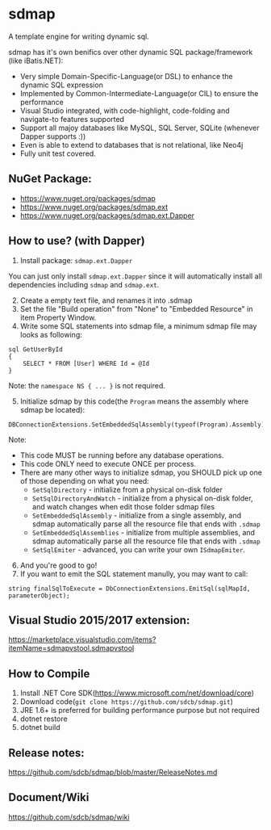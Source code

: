 # sdmap
A template engine for writing dynamic sql.

sdmap has it's own benifics over other dynamic SQL package/framework (like iBatis.NET):
* Very simple Domain-Specific-Language(or DSL) to enhance the dynamic SQL expression
* Implemented by Common-Intermediate-Language(or CIL) to ensure the performance
* Visual Studio integrated, with code-highlight, code-folding and navigate-to features supported
* Support all majoy databases like MySQL, SQL Server, SQLite (whenever Dapper supports :))
* Even is able to extend to databases that is not relational, like Neo4j
* Fully unit test covered.

## NuGet Package:
* https://www.nuget.org/packages/sdmap
* https://www.nuget.org/packages/sdmap.ext
* https://www.nuget.org/packages/sdmap.ext.Dapper

## How to use? (with Dapper)
1. Install package: `sdmap.ext.Dapper`

You can just only install `sdmap.ext.Dapper` since it will automatically install all dependencies including `sdmap` and `sdmap.ext`.

2. Create a empty text file, and renames it into .sdmap
3. Set the file "Build operation" from "None" to "Embedded Resource" in item Property Window.
4. Write some SQL statements into sdmap file, a minimum sdmap file may looks as following:

```
sql GetUserById
{
    SELECT * FROM [User] WHERE Id = @Id
}
```

Note: the `namespace NS { ... }` is not required.

5. Initialize sdmap by this code(the `Program` means the assembly where sdmap be located): 
```
DBConnectionExtensions.SetEmbeddedSqlAssembly(typeof(Program).Assembly);
```

Note:
  * This code MUST be running before any database operations.
  * This code ONLY need to execute ONCE per process.
  * There are many other ways to initialize sdmap, you SHOULD pick up one of those depending on what you need:
    * `SetSqlDirectory` - initialize from a physical on-disk folder
    * `SetSqlDirectoryAndWatch` - initialize from a physical on-disk folder, and watch changes when edit those folder sdmap files
    * `SetEmbeddedSqlAssembly` - initialize from a single assembly, and sdmap automatically parse all the resource file that ends with `.sdmap`
    * `SetEmbeddedSqlAssemblies` - initialize from multiple assemblies, and sdmap automatically parse all the resource file that ends with `.sdmap`
    * `SetSqlEmiter` - advanced, you can write your own `ISdmapEmiter`.
6. And you're good to go!
7. If you want to emit the SQL statement manully, you may want to call: 

```
string finalSqlToExecute = DbConnectionExtensions.EmitSql(sqlMapId, parameterObject);
```


## Visual Studio 2015/2017 extension:
https://marketplace.visualstudio.com/items?itemName=sdmapvstool.sdmapvstool

## How to Compile
1. Install .NET Core SDK(https://www.microsoft.com/net/download/core)
2. Download code(`git clone https://github.com/sdcb/sdmap.git`)
3. JRE 1.6+ is preferred for building performance purpose but not required
4. dotnet restore
5. dotnet build

## Release notes: 
https://github.com/sdcb/sdmap/blob/master/ReleaseNotes.md

## Document/Wiki
https://github.com/sdcb/sdmap/wiki
